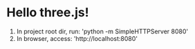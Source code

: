 # Hello three.js!

1. In project root dir, run: 'python -m SimpleHTTPServer 8080'
2. In browser, access: 'http://localhost:8080'
